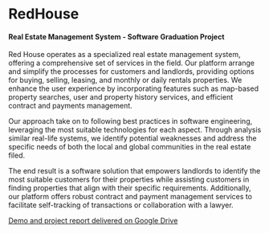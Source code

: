 # RedHouse
#### Real Estate Management System - Software Graduation Project


Red House operates as a specialized real estate management system, offering a
comprehensive set of services in the field. Our platform arrange and simplify the processes for
customers and landlords, providing options for buying, selling, leasing, and monthly or daily
rentals properties. We enhance the user experience by incorporating features such as map-based
property searches, user and property history services, and efficient contract and payments management.

Our approach take on to following best practices in software engineering, leveraging the most
suitable technologies for each aspect. Through analysis similar real-life systems, we identify
potential weaknesses and address the specific needs of both the local and global communities
in the real estate filed.

The end result is a software solution that empowers landlords to identify the most suitable
customers for their properties while assisting customers in finding properties that align with
their specific requirements. Additionally, our platform offers robust contract and payment
management services to facilitate self-tracking of transactions or collaboration with a lawyer.

[Demo and project report delivered on Google Drive]([https://drive.google.com/drive/folders/1mgCpFYY66Ybi2Ok7_KHn9gIJC5QdLg7i?fbclid=IwAR2y1qwaAjD7zhmYKzOvhwVDzumK1R6AgCxEt-QxBhPmrrzHverAKuj-I1Q](https://drive.google.com/drive/folders/1vBHE6Y7Si31DkdiBC_q8AEGEJZwfQn1l?fbclid=IwAR2y1qwaAjD7zhmYKzOvhwVDzumK1R6AgCxEt-QxBhPmrrzHverAKuj-I1Q))

